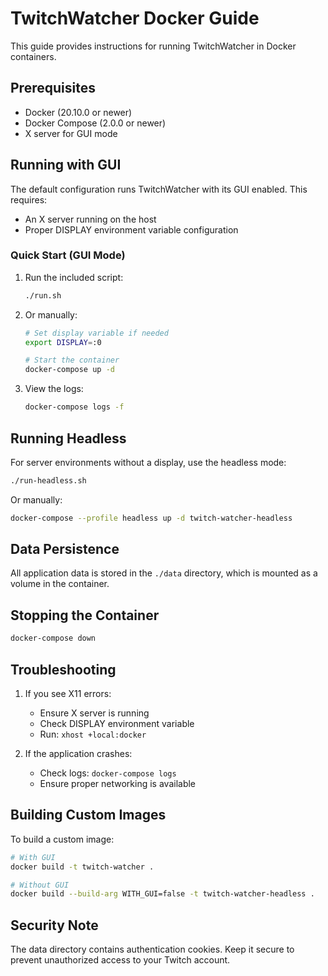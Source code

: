 # TwitchWatcher Docker Guide

This guide provides instructions for running TwitchWatcher in Docker containers.

## Prerequisites

- Docker (20.10.0 or newer)
- Docker Compose (2.0.0 or newer)
- X server for GUI mode

## Running with GUI

The default configuration runs TwitchWatcher with its GUI enabled. This requires:
- An X server running on the host
- Proper DISPLAY environment variable configuration

### Quick Start (GUI Mode)

1. Run the included script:
   ```bash
   ./run.sh
   ```

2. Or manually:
   ```bash
   # Set display variable if needed
   export DISPLAY=:0
   
   # Start the container
   docker-compose up -d
   ```

3. View the logs:
   ```bash
   docker-compose logs -f
   ```

## Running Headless

For server environments without a display, use the headless mode:

```bash
./run-headless.sh
```

Or manually:
```bash
docker-compose --profile headless up -d twitch-watcher-headless
```

## Data Persistence

All application data is stored in the `./data` directory, which is mounted as a volume in the container.

## Stopping the Container

```bash
docker-compose down
```

## Troubleshooting

1. If you see X11 errors:
   - Ensure X server is running
   - Check DISPLAY environment variable
   - Run: `xhost +local:docker`

2. If the application crashes:
   - Check logs: `docker-compose logs`
   - Ensure proper networking is available

## Building Custom Images

To build a custom image:

```bash
# With GUI
docker build -t twitch-watcher .

# Without GUI
docker build --build-arg WITH_GUI=false -t twitch-watcher-headless .
```

## Security Note

The data directory contains authentication cookies. Keep it secure to prevent unauthorized access to your Twitch account.